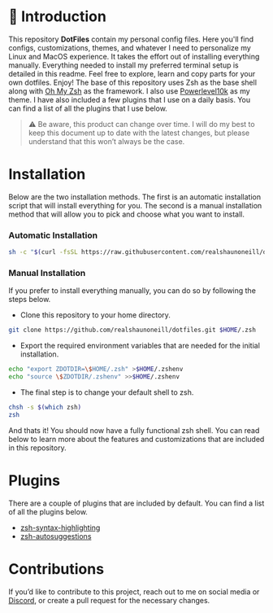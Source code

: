 # 📖  Introduction
This repository **DotFiles** contain my personal config files. Here you'll find configs, customizations, themes, and whatever I need to personalize my Linux and MacOS experience. It takes the effort out of installing everything manually. Everything needed to install my preferred terminal setup is detailed in this readme. Feel free to explore, learn and copy parts for your own dotfiles. Enjoy!
The base of this repository uses Zsh as the base shell along with [Oh My Zsh](https://ohmyz.sh/) as the framework. I also use [Powerlevel10k](https://github.com/romkatv/powerlevel10k) as my theme. I have also included a few plugins that I use on a daily basis. You can find a list of all the plugins that I use below.

> :warning: Be aware, this product can change over time. I will do my best to keep this document up to date with the latest changes, but please understand that this won’t always be the case. 


# Installation 
Below are the two installation methods. The first is an automatic installation script that will install everything for you. The second is a manual installation method that will allow you to pick and choose what you want to install.
### Automatic Installation
```sh
sh -c "$(curl -fsSL https://raw.githubusercontent.com/realshaunoneill/dotfiles/master/install.sh)"
```

### Manual Installation
If you prefer to install everything manually, you can do so by following the steps below.
- Clone this repository to your home directory.
```sh
git clone https://github.com/realshaunoneill/dotfiles.git $HOME/.zsh
```
- Export the required environment variables that are needed for the initial installation.
```sh
echo "export ZDOTDIR=\$HOME/.zsh" >$HOME/.zshenv
echo "source \$ZDOTDIR/.zshenv" >>$HOME/.zshenv
```
- The final step is to change your default shell to zsh.
```sh
chsh -s $(which zsh)
zsh
```
And thats it! You should now have a fully functional zsh shell. You can read below to learn more about the features and customizations that are included in this repository.

# Plugins
There are a couple of plugins that are included by default. You can find a list of all the plugins below.
- [zsh-syntax-highlighting](https://github.com/zsh-users/zsh-syntax-highlighting)
- [zsh-autosuggestions](https://github.com/zsh-users/zsh-autosuggestions)

# Contributions
If you’d like to contribute to this project, reach out to me on social media or [Discord](https://discord.gg/bz2SN7d), or create a pull request for the necessary changes.
